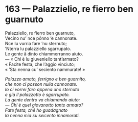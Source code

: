 # 163 — Palazzielio, re fierro ben guarnuto

Palazzielio, re fierro ben guarnuto,  
Vecino nu’ nce pônno ’e cannonate.  
Nce lu vurria fare ’nu sternuto;  
’Nterra lu palazziello sgarrupato.  
Le gente â dinto chiammerranno aiuto.  
— « Chi è lu giuveniello tant’armato?  
« Facite festa, che l’aggio vinciuto;  
« ’Sta nenna cu’ seciento nammurate! »

_Palazzo amato, ferrigno e ben guarnito,  
che non ci posson nulla cannonate.  
Io ci vorrei fare appena uno sternuto  
e già il palazzotto è sgarrupato.  
La gente dentro va chiamando aiuto:  
— Chi è quel giovanotto tanto armato?  
Fate festa, ché ho guadagnato  
la nenna mia su seicento innamorati._

